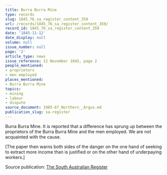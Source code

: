 ```yaml
---
title: Burra Burra Mine
type: records
slug: 1845_76_sa_register_content_359
url: /records/1845_76_sa_register_content_359/
record_id: 1845_76_sa_register_content_359
date: '1845-11-12'
date_display: null
volume: null
issue_number: null
page: '2'
article_type: news
issue_reference: 12 November 1845, page 2
people_mentioned:
- proprietors
- men employed
places_mentioned:
- Burra Burra Mine
topics:
- mining
- labour
- dispute
source_document: 1985-87_Northern__Argus.md
publication_slug: sa-register
---
```


Burra Burra Mine.  It is reported that a difference has sprung up between the proprietors of the Burra Burra Mine and the men employed.  We are not acquainted with the cause.

[The paper then warns both sides of the danger on the one hand of seeking to extract more income than is justified or on the other hand of underpaying workers.]

Source publication: [The South Australian Register](/publications/sa-register/)
